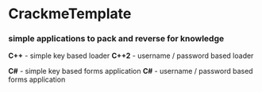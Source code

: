 # CrackmeTemplate
### simple applications to pack and reverse for knowledge

**C++** - simple key based loader
**C++2** - username / password based loader


**C#** - simple key based forms application
**C#** - username / password based forms application
